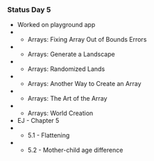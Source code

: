 ### Status Day 5
- Worked on playground app
- - Arrays: Fixing Array Out of Bounds Errors
- - Arrays: Generate a Landscape
- - Arrays: Randomized Lands
- - Arrays: Another Way to Create an Array
- - Arrays: The Art of the Array
- - Arrays: World Creation
- EJ - Chapter 5
- - 5.1 - Flattening
- - 5.2 - Mother-child age difference